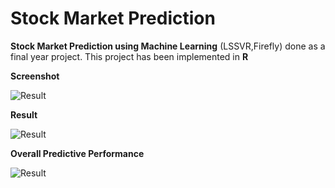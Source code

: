 # Stock Market Prediction
**Stock Market Prediction using Machine Learning** (LSSVR,Firefly) done as a final year project. This project has been implemented in **R**



**Screenshot**


![Result](https://github.com/rvndbalaji/StockMarketPrediction/raw/master/screen.png)



**Result**


![Result](https://github.com/rvndbalaji/StockMarketPrediction/raw/master/res_graph.png)

**Overall Predictive Performance**

![Result](https://github.com/rvndbalaji/StockMarketPrediction/raw/master/perform.png)

